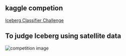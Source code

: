 ## kaggle competion
[Iceberg Classifier Challenge](https://www.kaggle.com/c/statoil-iceberg-classifier-challenge/data)   
## To judge Iceberg using satellite data 
![competition image](../img/kaggle_IsIceberg.PNG)